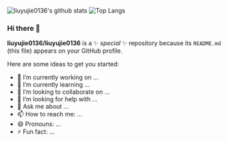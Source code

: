 ![liuyujie0136's github stats](https://github-readme-stats.vercel.app/api?username=liuyujie0136&show_icons=true)
![Top Langs](https://github-readme-stats.vercel.app/api/top-langs/?username=liuyujie0136&hide=html&layout=compact&langs_count=10)


### Hi there 👋


**liuyujie0136/liuyujie0136** is a ✨ _special_ ✨ repository because its `README.md` (this file) appears on your GitHub profile.

Here are some ideas to get you started:

- 🔭 I’m currently working on ...
- 🌱 I’m currently learning ...
- 👯 I’m looking to collaborate on ...
- 🤔 I’m looking for help with ...
- 💬 Ask me about ...
- 📫 How to reach me: ...
- 😄 Pronouns: ...
- ⚡ Fun fact: ...

